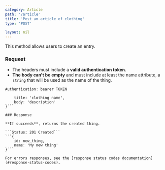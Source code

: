 ```yaml
---
category: Article
path: '/article'
title: 'Post an article of clothing'
type: 'POST'

layout: nil
---
```


This method allows users to create an entry.

### Request

* The headers must include a **valid authentication token**.
* **The body can't be empty** and must include at least the name attribute, a `string` that will be used as the name of the thing.

```Authentication: bearer TOKEN```
```{
    title: 'clothing name',
    body: 'description'
}```

### Response

**If succeeds**, returns the created thing.

```Status: 201 Created```
```{
    id: new_thing,
    name: 'My new thing'
}```

For errors responses, see the [response status codes documentation](#response-status-codes).
